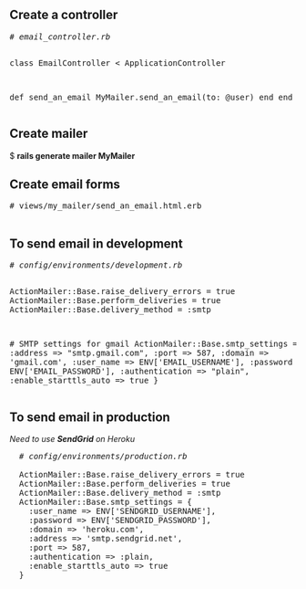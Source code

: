 <h2>Create a controller</h2>
<pre>
<em># email_controller.rb</em>

class EmailController < ApplicationController

  def send_an_email
    MyMailer.send_an_email(to: @user)
  end
end
</pre>

<h2>Create mailer</h2>

$ <b>rails generate mailer MyMailer</b>

<h2>Create email forms</h2>
<pre>
# views/my_mailer/send_an_email.html.erb

</pre>

<h2>To send email in development</h2>
<pre>
<em># config/environments/development.rb</em>

  ActionMailer::Base.raise_delivery_errors = true
  ActionMailer::Base.perform_deliveries = true
  ActionMailer::Base.delivery_method = :smtp
  
  &#35; SMTP settings for gmail
  ActionMailer::Base.smtp_settings = {
    :address              => "smtp.gmail.com",
    :port                 => 587,
    :domain               => 'gmail.com',
    :user_name            => ENV['EMAIL_USERNAME'],
    :password             => ENV['EMAIL_PASSWORD'],
    :authentication       => "plain",
    :enable_starttls_auto => true
  }
  </pre>
  
  <h2>To send email in production</h2>
  
  <em>Need to use <b>SendGrid</b> on Heroku </em>
  
  <pre>
  <em># config/environments/production.rb</em>
  
  ActionMailer::Base.raise_delivery_errors = true
  ActionMailer::Base.perform_deliveries = true
  ActionMailer::Base.delivery_method = :smtp
  ActionMailer::Base.smtp_settings = {
    :user_name => ENV['SENDGRID_USERNAME'],
    :password => ENV['SENDGRID_PASSWORD'],
    :domain => 'heroku.com',
    :address => 'smtp.sendgrid.net',
    :port => 587,
    :authentication => :plain,
    :enable_starttls_auto => true
  }
  </pre>
